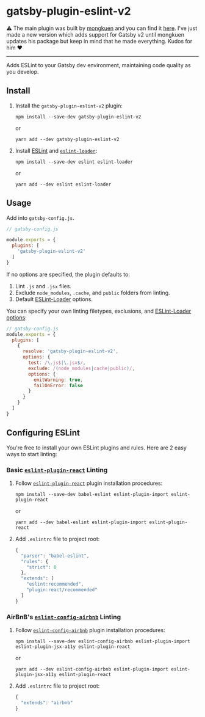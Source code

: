 # gatsby-plugin-eslint-v2

⚠️ The main plugin was built by [mongkuen](https://github.com/mongkuen) and you can find it [here](https://github.com/mongkuen/gatsby-plugin-eslint). I've just made a new version which adds support for Gatsby v2 until mongkuen updates his package but keep in mind that he made everything. Kudos for him ❤️

---

Adds ESLint to your Gatsby dev environment, maintaining code quality as you develop.

## Install

1. Install the `gatsby-plugin-eslint-v2` plugin:

    `npm install --save-dev gatsby-plugin-eslint-v2`

    or

    `yarn add --dev gatsby-plugin-eslint-v2`

2. Install [ESLint](https://eslint.org/) and [`eslint-loader`](https://github.com/webpack-contrib/eslint-loader):

    `npm install --save-dev eslint eslint-loader`

    or

    `yarn add --dev eslint eslint-loader`

## Usage

Add into `gatsby-config.js`.

```javascript
// gatsby-config.js

module.exports = {
  plugins: [
    'gatsby-plugin-eslint-v2'
  ]
}
```

If no options are specified, the plugin defaults to:

1. Lint `.js` and `.jsx` files.
2. Exclude `node_modules`, `.cache`, and `public` folders from linting.
3. Default [ESLint-Loader](https://github.com/webpack-contrib/eslint-loader#options) options.

You can specify your own linting filetypes, exclusions, and [ESLint-Loader options](https://github.com/webpack-contrib/eslint-loader#options):

```javascript
// gatsby-config.js
module.exports = {
  plugins: [
    {
      resolve: 'gatsby-plugin-eslint-v2',
      options: {
        test: /\.js$|\.jsx$/,
        exclude: /(node_modules|cache|public)/,
        options: {
          emitWarning: true,
          failOnError: false
        }
      }
    }
  ]
}
```

## Configuring ESLint

You're free to install your own ESLint plugins and rules. Here are 2 easy ways to start linting:

### Basic [`eslint-plugin-react`](https://github.com/yannickcr/eslint-plugin-react) Linting

1. Follow [`eslint-plugin-react`](https://github.com/yannickcr/eslint-plugin-react) plugin installation procedures:

    `npm install --save-dev babel-eslint eslint-plugin-import eslint-plugin-react`

    or

    `yarn add --dev babel-eslint eslint-plugin-import eslint-plugin-react`

2. Add `.eslintrc` file to project root:

    ```javascript
    {
      "parser": "babel-eslint",
      "rules": {
        "strict": 0
      },
      "extends": [
        "eslint:recommended",
        "plugin:react/recommended"
      ]
    }
    ```

### AirBnB's [`eslint-config-airbnb`](https://www.npmjs.com/package/eslint-config-airbnb) Linting

1. Follow [`eslint-config-airbnb`](https://www.npmjs.com/package/eslint-config-airbnb) plugin installation procedures:

    `npm install --save-dev eslint-config-airbnb eslint-plugin-import eslint-plugin-jsx-a11y eslint-plugin-react`

    or

    `yarn add --dev eslint-config-airbnb eslint-plugin-import eslint-plugin-jsx-a11y eslint-plugin-react`

2. Add `.eslintrc` file to project root:

    ```javascript
    {
      "extends": "airbnb"
    }
    ```
